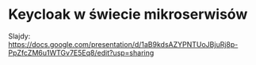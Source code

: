 # Keycloak w świecie mikroserwisów

Slajdy: https://docs.google.com/presentation/d/1aB9kdsAZYPNTUoJBjuRj8p-PpZfcZM6u1WTGv7E5Eq8/edit?usp=sharing